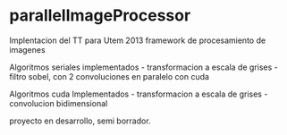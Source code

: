 parallelImageProcessor
======================

Implentacion del TT para Utem 2013
framework de procesamiento de imagenes

Algoritmos seriales implementados
	- transformacion a escala de grises
	- filtro sobel, con 2 convoluciones en paralelo con cuda

Algoritmos cuda Implementados
	- transformacion a escala de grises
	- convolucion bidimensional
	
proyecto en desarrollo, semi borrador.
	
